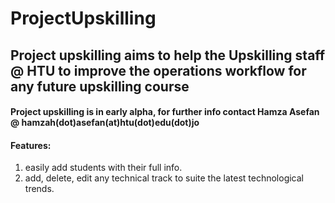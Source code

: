 # ProjectUpskilling

## Project upskilling aims to help the Upskilling staff @ HTU to improve the operations workflow for any future upskilling course 


#### Project upskilling is in early alpha, for further info contact Hamza Asefan @ hamzah(dot)asefan(at)htu(dot)edu(dot)jo

#### Features:
1. easily add students with their full info.
2. add, delete, edit any technical track to suite the latest technological trends.
